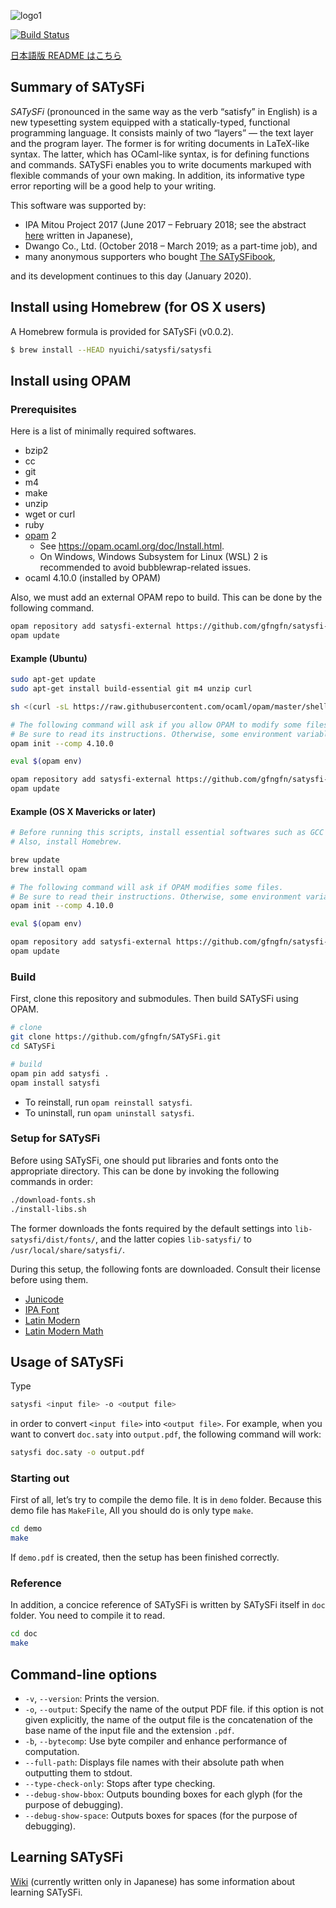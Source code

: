 ![logo1](https://raw.githubusercontent.com/wiki/gfngfn/SATySFi/img/satysfi-logo.png)

[![Build Status](https://github.com/gfngfn/SATySFi/workflows/CI/badge.svg?branch=master)](https://github.com/gfngfn/SATySFi/actions?query=workflow%3ACI)

[日本語版 README はこちら](https://github.com/gfngfn/SATySFi/blob/master/README-ja.md)

## Summary of SATySFi

*SATySFi* (pronounced in the same way as the verb “satisfy” in English) is a new typesetting system equipped with a statically-typed, functional programming language. It consists mainly of two “layers” ― the text layer and the program layer. The former is for writing documents in LaTeX-like syntax. The latter, which has OCaml-like syntax, is for defining functions and commands. SATySFi enables you to write documents markuped with flexible commands of your own making. In addition, its informative type error reporting will be a good help to your writing.

This software was supported by:

* IPA Mitou Project 2017 (June 2017 – February 2018; see the abstract [here](https://www.ipa.go.jp/jinzai/mitou/2017/gaiyou_t-4.html) written in Japanese),
* Dwango Co., Ltd. (October 2018 – March 2019; as a part-time job), and
* many anonymous supporters who bought [The SATySFi​book](https://booth.pm/ja/items/1127224),

and its development continues to this day (January 2020).

## Install using Homebrew (for OS X users)

A Homebrew formula is provided for SATySFi (v0.0.2).

```sh
$ brew install --HEAD nyuichi/satysfi/satysfi
```

## Install using OPAM

### Prerequisites

Here is a list of minimally required softwares.

* bzip2
* cc
* git
* m4
* make
* unzip
* wget or curl
* ruby
* [opam](https://opam.ocaml.org/) 2
    * See <https://opam.ocaml.org/doc/Install.html>.
    * On Windows, Windows Subsystem for Linux (WSL) 2 is recommended to avoid bubblewrap-related issues.
* ocaml 4.10.0 (installed by OPAM)

Also, we must add an external OPAM repo to build. This can be done by the following command.

```sh
opam repository add satysfi-external https://github.com/gfngfn/satysfi-external-repo.git
opam update
```

#### Example (Ubuntu)

```sh
sudo apt-get update
sudo apt-get install build-essential git m4 unzip curl

sh <(curl -sL https://raw.githubusercontent.com/ocaml/opam/master/shell/install.sh)

# The following command will ask if you allow OPAM to modify some files (e.g. ~/.bash_profile).
# Be sure to read its instructions. Otherwise, some environment variables won't be set.
opam init --comp 4.10.0

eval $(opam env)

opam repository add satysfi-external https://github.com/gfngfn/satysfi-external-repo.git
opam update
```

#### Example (OS X Mavericks or later)

```sh
# Before running this scripts, install essential softwares such as GCC and Make. They can be installed from Xcode Command Line Tools.
# Also, install Homebrew.

brew update
brew install opam

# The following command will ask if OPAM modifies some files.
# Be sure to read their instructions. Otherwise, some environment variables won't be set.
opam init --comp 4.10.0

eval $(opam env)

opam repository add satysfi-external https://github.com/gfngfn/satysfi-external-repo.git
opam update
```

### Build

First, clone this repository and submodules. Then build SATySFi using OPAM.

```sh
# clone
git clone https://github.com/gfngfn/SATySFi.git
cd SATySFi

# build
opam pin add satysfi .
opam install satysfi
```

* To reinstall, run `opam reinstall satysfi`.
* To uninstall, run `opam uninstall satysfi`.

<!--
### Manual build of SATySFi

1. Install ocamlbuild, ocamlfind, and Menhir.
2. In repository, run `make`.
3. `macrodown` should then be available under the diretory.
4. Run `make install` to install `satysfi` as `/usr/local/bin/satysfi`.
5. Run `make install-lib` to create a symbolic link for the library.

You can modify the directory for the installation by specifying `PREFIX` like `sudo make install PREFIX=/usr/bin`. the symbolic link for the SATySFi library will be created as `/usr/local/lib-satysfi -> DIR/lib-satysfi` where `DIR` is the top directory of the repository.
-->

<!--
### Download release from GitHub

See [release page](https://github.com/gfngfn/Macrodown/releases)
-->

### Setup for SATySFi

Before using SATySFi, one should put libraries and fonts onto the appropriate directory. This can be done by invoking the following commands in order:

```sh
./download-fonts.sh
./install-libs.sh
```

The former downloads the fonts required by the default settings into `lib-satysfi/dist/fonts/`, and the latter copies `lib-satysfi/` to  `/usr/local/share/satysfi/`.

During this setup, the following fonts are downloaded. Consult their license before using them.

* [Junicode](http://junicode.sourceforge.net)
* [IPA Font](https://moji.or.jp/ipafont/)
* [Latin Modern](http://www.gust.org.pl/projects/e-foundry/latin-modern/)
* [Latin Modern Math](http://www.gust.org.pl/projects/e-foundry/lm-math)

## Usage of SATySFi

Type

```sh
satysfi <input file> -o <output file>
```

in order to convert `<input file>` into `<output file>`. For example, when you want to convert `doc.saty` into `output.pdf`, the following command will work:

```sh
satysfi doc.saty -o output.pdf
```

### Starting out

First of all, let’s try to compile the demo file. It is in `demo` folder. Because this demo file has `MakeFile`, All you should do is only type `make`.

```sh
cd demo
make
```

If `demo.pdf` is created, then the setup has been finished correctly.

### Reference

In addition, a concice reference of SATySFi is written by SATySFi itself in `doc` folder. You need to compile it to read.

```sh
cd doc
make
```

## Command-line options

* `-v`, `--version`: Prints the version.
* `-o`, `--output`: Specify the name of the output PDF file. if this option is not given explicitly, the name of the output file is the concatenation of the base name of the input file and the extension `.pdf`.
* `-b`, `--bytecomp`: Use byte compiler and enhance performance of computation.
* `--full-path`: Displays file names with their absolute path when outputting them to stdout.
* `--type-check-only`: Stops after type checking.
* `--debug-show-bbox`: Outputs bounding boxes for each glyph (for the purpose of debugging).
* `--debug-show-space`: Outputs boxes for spaces (for the purpose of debugging).

## Learning SATySFi

[Wiki](https://github.com/gfngfn/SATySFi/wiki/SATySFi-Wiki#%E5%AD%A6%E7%BF%92%E7%94%A8%E8%B3%87%E6%96%99) (currently written only in Japanese) has some information about learning SATySFi.
